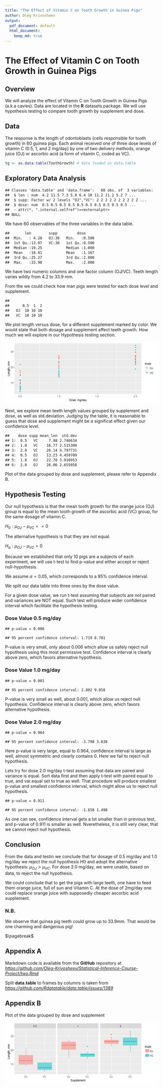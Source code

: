 ```yaml
---
title: "The Effect of Vitamin C on Tooth Growth in Guinea Pigs"
author: Oleg Krivosheev
output:
  pdf_document: default
  html_document:
    keep_md: true
---
```


# The Effect of Vitamin C on Tooth Growth in Guinea Pigs



## Overview

We will analyze the effect of Vitamin C on Tooth Growth in Guinea Pigs (a.k.a cavies).
Data are located in the **R** datasets package. We will use hypothesis testing
to compare tooth growth by supplement and dose.



## Data

The response is the length of odontoblasts (cells responsible for tooth growth) in 60 guinea pigs.
Each animal received one of three dose levels of vitamin C (0.5, 1, and 2 mg/day) by one of two
delivery methods, orange juice (OJ) or ascorbic acid (a form of vitamin C, coded as VC).




```r
tg <- as.data.table(ToothGrowth) # data loaded as data.table
```

## Exploratory Data Analysis


```
## Classes 'data.table' and 'data.frame':	60 obs. of  3 variables:
##  $ len : num  4.2 11.5 7.3 5.8 6.4 10 11.2 11.2 5.2 7 ...
##  $ supp: Factor w/ 2 levels "OJ","VC": 2 2 2 2 2 2 2 2 2 2 ...
##  $ dose: num  0.5 0.5 0.5 0.5 0.5 0.5 0.5 0.5 0.5 0.5 ...
##  - attr(*, ".internal.selfref")=<externalptr> 
## NULL
```

We have 60 observables of the three variables in the data table.


```
##       len        supp         dose      
##  Min.   : 4.20   OJ:30   Min.   :0.500  
##  1st Qu.:13.07   VC:30   1st Qu.:0.500  
##  Median :19.25           Median :1.000  
##  Mean   :18.81           Mean   :1.167  
##  3rd Qu.:25.27           3rd Qu.:2.000  
##  Max.   :33.90           Max.   :2.000
```

We have two numeric columns and one factor column (OJ/VC). Teeth length
varies  wildly from 4.2 to 33.9 mm.

From the we could check how man pigs were tested for each dose level and supplement.

```
##     
##      0.5  1  2
##   OJ  10 10 10
##   VC  10 10 10
```

We plot length versus dose, for a different supplement marked by color. We would state that
both dosage and supplement affect teeth growth. How much we will explore in our Hypothesis testing
section.

![plot of chunk len_vs_dose](figure/len_vs_dose-1.png) 

Next, we explore mean teeth length values grouped by supplement and dose, as well as std.deviation.
Judging by the table, it is reasonable to guess that dose and supplement might be a significat effect
given our confidence level.


```
##    dose supp mean_len  std.dev
## 1:  0.5   VC     7.98 2.746634
## 2:  1.0   VC    16.77 2.515309
## 3:  2.0   VC    26.14 4.797731
## 4:  0.5   OJ    13.23 4.459709
## 5:  1.0   OJ    22.70 3.910953
## 6:  2.0   OJ    26.06 2.655058
```
Plot of the data grouped by dose and supplement, please refer to Appendix B.

## Hypothesis Testing

Our null hypothesis is that the mean tooth growth for
the orange juice (OJ) group is equal to the mean tooth growth of the
ascorbic acid (VC) group, for the same dosage of vitamin C.

$H_0: \mu_{OJ} - \mu_{VC} == 0$

The alternative hypothesis is that they are not equal.

$H_a: \mu_{OJ} - \mu_{VC} > 0$

Because we established that only 10 pigs are a subjects of each experiment,
we will use t-test to find p-value and either accept or reject null-hypothesis.

We assume $\alpha=0.05$, which corresponds to a 95% confidence interval.

We split our data table into three ones by the dose value.


For a given dose value, we run t-test assuming that subjects are not paired and
variances are NOT equal. Such test will produce wider confidence interval which
facilitate the hypothesis testing.

### Dose Value 0.5 mg/day

```
## p-value = 0.006
```

```
## 95 percent confidence interval: 1.719 8.781
```
P-value is very small, only about 0.006 which allow us safely reject null hypothesis
using this most permissive test. Confidence interval is clearly above zero,
which favors alternative hypothesis.

### Dose Value 1.0 mg/day

```
## p-value = 0.001
```

```
## 95 percent confidence interval: 2.802 9.058
```
P-value is very small as well, about 0.001, which allow us reject null hypothesis.
Confidence interval is clearly above zero, which favors alternative hypothesis.

### Dose Value 2.0 mg/day

```
## p-value = 0.964
```

```
## 95 percent confidence interval: -3.798 3.638
```
Here p-value is very large, equal to 0.964, confidence interval is large as well,
almost symmetric and clearly contains 0. Here we fail to reject null hypothesis.

Lets try for dose 2.0 mg/day t-test assuming that data are paired and variance is equal.
Sort data first and then apply t-test with paired equal to true, and var.equal set to true as well.
That procedure will produce smallest p-value and smallest confidence interval, which might allow us
to reject null hypothesis.

```
## p-value = 0.911
```

```
## 95 percent confidence interval: -1.658 1.498
```
As one can see, confidence interval gets a lot smaller than in previous test, and p-value of 0.911
is smaller as well.  Nveretheless, it is still very clear, that we cannot reject null hypothesis.

## Conclusion

From the data and testin we conclude that for dosage of 0.5 mg/day and 1.0 mg/day we reject
the null hypothesis H0 and adopt the alternative hypothesis: $\mu_{OJ} > \mu_{VC}$.
For dose 2.0 mg/day, we were unable, based on data, to reject the null hypothesis.

We could conclude that to get the pigs with large teeth, one have to feed them
orange juice, full of sun and Vitamin C. At the dose of 2mg/day one could replace
orange juice with supposedly cheaper ascorbic acid supplement.

### N.B.

We observe that guinea pig teeth could grow up to 33.9mm. That would be one charming and dangerous pig!

$\pagebreak$

## Appendix A

Markdown code is available from the **GitHub** repository at *https://github.com/Oleg-Krivosheev/Statistical-Inference-Course-Project/two.Rmd*

Split **data.table** to frames by columns is taken from *https://github.com/Rdatatable/data.table/issues/1389*

## Appendix B

Plot of the data grouped by dose and supplement

![plot of chunk len_vs_supp](figure/len_vs_supp-1.png) 
